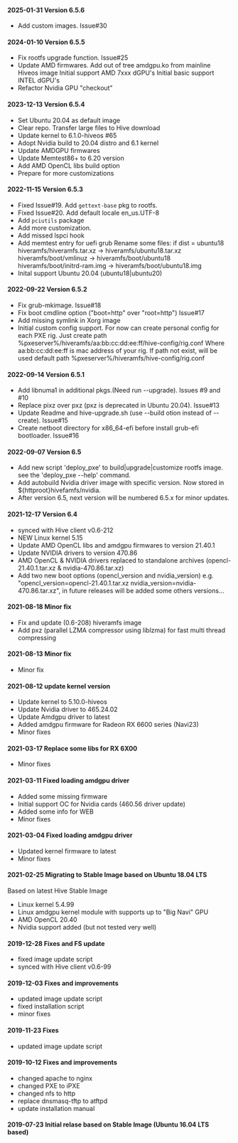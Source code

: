 #### 2025-01-31 Version 6.5.6
* Add custom images. Issue#30

#### 2024-01-10 Version 6.5.5
* Fix rootfs upgrade function. Issue#25
* Update AMD firmwares.
    Add out of tree amdgpu.ko from mainline Hiveos image
    Initial support AMD 7xxx dGPU's
    Initial basic support INTEL dGPU's
* Refactor Nvidia GPU "checkout"

#### 2023-12-13 Version 6.5.4
* Set Ubuntu 20.04 as default image
* Clear repo. Transfer large files to Hive download
* Update kernel to 6.1.0-hiveos #65
* Adopt Nvidia build to 20.04 distro and 6.1 kernel
* Update AMDGPU firmwares
* Update Memtest86+ to 6.20 version
* Add AMD OpenCL libs build option
* Prepare for more customizations

#### 2022-11-15 Version 6.5.3
* Fixed Issue#19. Add `gettext-base` pkg to rootfs.
* Fixed Issue#20. Add default locale en_us.UTF-8
* Add `pciutils` package
* Add more customization.
* Add missed lspci hook
* Add memtest entry for uefi grub
    Rename some files:
	if dist = ubuntu18
	hiveramfs/hiveramfs.tar.xz    -> hiveramfs/ubuntu18.tar.xz
	hiveramfs/boot/vmlinuz        -> hiveramfs/boot/ubuntu18
	hiveramfs/boot/initrd-ram.img -> hiveramfs/boot/ubuntu18.img
* Inital support Ubuntu 20.04  (ubuntu18|ubuntu20)

#### 2022-09-22 Version 6.5.2
* Fix grub-mkimage. Issue#18
* Fix boot cmdline option ("boot=http" over "root=http") Issue#17
* Add missing symlink in Xorg image
* Initial custom config support.
    For now can create personal config for each PXE rig.
    Just create path %pxeserver%/hiveramfs/aa:bb:cc:dd:ee:ff/hive-config/rig.conf
    Where aa:bb:cc:dd:ee:ff is mac address of your rig.
    If path not exist, will be used default path %pxeserver%/hiveramfs/hive-config/rig.conf

#### 2022-09-14 Version 6.5.1
* Add libnuma1 in additional pkgs.(Need run --upgrade). Issues #9 and #10
* Replace pixz over pxz (pxz is deprecated in Ubuntu 20.04). Issue#13
* Update Readme and hive-upgrade.sh (use --build otion instead of --create). Issue#15
* Create netboot directory for x86_64-efi before install grub-efi bootloader. Issue#16

#### 2022-09-07 Version 6.5
* Add new script 'deploy_pxe' to build|upgrade|customize rootfs image. see the 'deploy_pxe --help' command.
* Add autobuild Nvidia driver image with specific version. Now stored in ${httproot}hivefamfs/nvidia.
* After version 6.5, next version will be numbered 6.5.x for minor updates.

#### 2021-12-17 Version 6.4
* synced with Hive client v0.6-212
* NEW Linux kernel 5.15
* Update AMD OpenCL libs and amdgpu firmwares to version 21.40.1
* Update NVIDIA drivers to version 470.86
* AMD OpenCL & NVIDIA drivers replaced to standalone archives (opencl-21.40.1.tar.xz & nvidia-470.86.tar.xz)
* Add two new boot options (opencl_version and nvidia_version)
    e.g. "opencl_version=opencl-21.40.1.tar.xz nvidia_version=nvidia-470.86.tar.xz", 
    in future releases will be added some others versions...

#### 2021-08-18 Minor fix
* Fix and update (0.6-208) hiveramfs image
* Add pxz (parallel LZMA compressor using liblzma) for fast multi thread compressing


#### 2021-08-13 Minor fix
* Minor fix

#### 2021-08-12 update kernel version
* Update kernel to 5.10.0-hiveos
* Update Nvidia driver to 465.24.02
* Update Amdgpu driver to latest
* Added amdgpu firmware for Radeon RX 6600 series (Navi23)
* Minor fixes

#### 2021-03-17 Replace some libs for RX 6X00
* Minor fixes

#### 2021-03-11 Fixed loading amdgpu driver
* Added some missing firmware
* Initial support OC for Nvidia cards (460.56 driver update)
* Added some info for WEB
* Minor fixes

#### 2021-03-04 Fixed loading amdgpu driver
* Updated kernel firmware to latest 
* Minor fixes
 
#### 2021-02-25 Migrating to Stable Image based on Ubuntu 18.04 LTS
Based on latest Hive Stable Image
* Linux kernel 5.4.99
* Linux amdgpu kernel module  with supports up to "Big Navi" GPU
* AMD OpenCL 20.40
* Nvidia support added (but not tested very well)

#### 2019-12-28 Fixes and FS update
* fixed image update script
* synced with Hive client v0.6-99

#### 2019-12-03 Fixes and improvements
* updated image update script
* fixed installation script
* minor fixes

#### 2019-11-23 Fixes
* updated image update script

#### 2019-10-12 Fixes and improvements
* changed apache to nginx
* changed PXE to iPXE
* changed nfs to http
* replace dnsmasq-tftp to atftpd
* update installation manual

#### 2019-07-23 Initial relase based on Stable Image (Ubuntu 16.04 LTS based)
